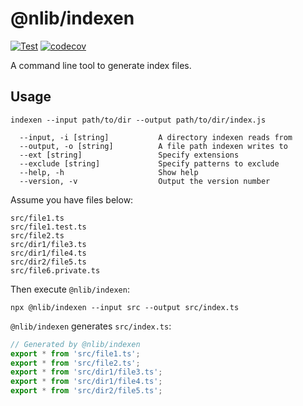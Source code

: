 # @nlib/indexen

[![Test](https://github.com/nlibjs/indexen/actions/workflows/test.yml/badge.svg)](https://github.com/nlibjs/indexen/actions/workflows/test.yml)
[![codecov](https://codecov.io/gh/nlibjs/indexen/branch/master/graph/badge.svg)](https://codecov.io/gh/nlibjs/indexen)

A command line tool to generate index files.

## Usage

```
indexen --input path/to/dir --output path/to/dir/index.js

  --input, -i [string]           A directory indexen reads from
  --output, -o [string]          A file path indexen writes to
  --ext [string]                 Specify extensions
  --exclude [string]             Specify patterns to exclude
  --help, -h                     Show help
  --version, -v                  Output the version number
```

Assume you have files below:

```
src/file1.ts
src/file1.test.ts
src/file2.ts
src/dir1/file3.ts
src/dir1/file4.ts
src/dir2/file5.ts
src/file6.private.ts
```

Then execute `@nlib/indexen`:

```
npx @nlib/indexen --input src --output src/index.ts
```

`@nlib/indexen` generates `src/index.ts`:

```typescript
// Generated by @nlib/indexen
export * from 'src/file1.ts';
export * from 'src/file2.ts';
export * from 'src/dir1/file3.ts';
export * from 'src/dir1/file4.ts';
export * from 'src/dir2/file5.ts';
```
